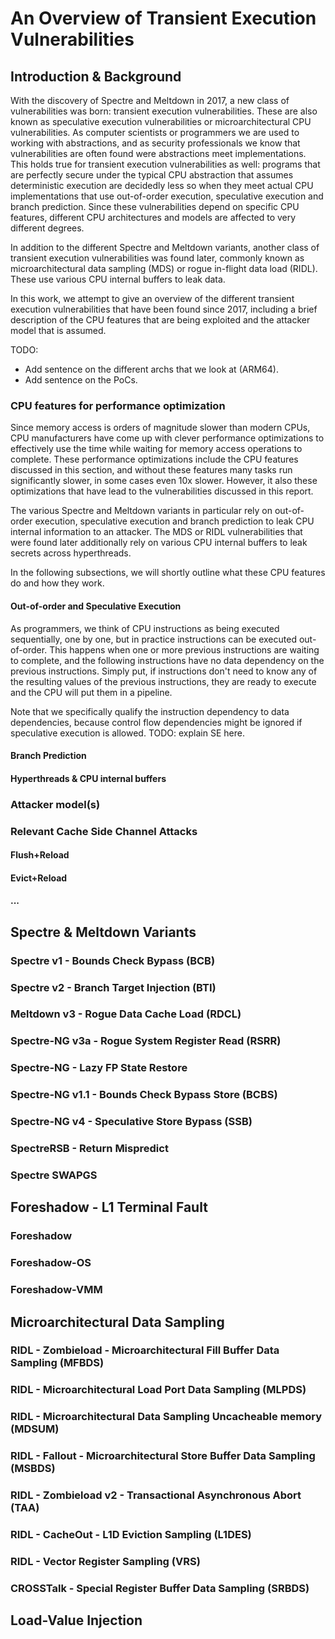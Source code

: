 # An Overview of Transient Execution Vulnerabilities

## Introduction & Background

With the discovery of Spectre and Meltdown in 2017, a new class of vulnerabilities was born: transient execution vulnerabilities. These are also known as speculative execution vulnerabilities or microarchitectural CPU vulnerabilities. As computer scientists or programmers we are used to working with abstractions, and as security professionals we know that vulnerabilities are often found were abstractions meet implementations. This holds true for transient execution vulnerabilities as well: programs that are perfectly secure under the typical CPU abstraction that assumes deterministic execution are decidedly less so when they meet actual CPU implementations that use out-of-order execution, speculative execution and branch prediction. Since these vulnerabilities depend on specific CPU features, different CPU architectures and models are affected to very different degrees. 

In addition to the different Spectre and Meltdown variants, another class of transient execution vulnerabilities was found later, commonly known as microarchitectural data sampling (MDS) or rogue in-flight data load (RIDL). These use various CPU internal buffers to leak data.

In this work, we attempt to give an overview of the different transient execution vulnerabilities that have been found since 2017, including a brief description of the CPU features that are being exploited and the attacker model that is assumed.

TODO:
- Add sentence on the different archs that we look at (ARM64).
- Add sentence on the PoCs.

### CPU features for performance optimization

Since memory access is orders of magnitude slower than modern CPUs, CPU manufacturers have come up with clever performance optimizations to effectively use the time while waiting for memory access operations to complete. These performance optimizations include the CPU features discussed in this section, and without these features many tasks run significantly slower, in some cases even 10x slower. However, it also these optimizations that have lead to the vulnerabilities discussed in this report. 

The various Spectre and Meltdown variants in particular rely on out-of-order execution, speculative execution and branch prediction to leak CPU internal information to an attacker. The MDS or RIDL vulnerabilities that were found later additionally rely on various CPU internal buffers to leak secrets across hyperthreads. 

In the following subsections, we will shortly outline what these CPU features do and how they work.

#### Out-of-order and Speculative Execution

As programmers, we think of CPU instructions as being executed sequentially, one by one, but in practice instructions can be executed out-of-order. This happens when one or more previous instructions are waiting to complete, and the following instructions have no data dependency on the previous instructions. Simply put, if instructions don't need to know any of the resulting values of the previous instructions, they are ready to execute and the CPU will put them in a pipeline.

Note that we specifically qualify the instruction dependency to data dependencies, because control flow dependencies might be ignored if speculative execution is allowed. TODO: explain SE here.


#### Branch Prediction

#### Hyperthreads & CPU internal buffers


### Attacker model(s)


### Relevant Cache Side Channel Attacks

#### Flush+Reload

#### Evict+Reload

#### ...


## Spectre & Meltdown Variants

### Spectre v1 - Bounds Check Bypass (BCB)

### Spectre v2 - Branch Target Injection (BTI)

### Meltdown v3 - Rogue Data Cache Load (RDCL)

### Spectre-NG v3a - Rogue System Register Read (RSRR)

### Spectre-NG - Lazy FP State Restore

### Spectre-NG v1.1 - Bounds Check Bypass Store (BCBS)

### Spectre-NG v4 - Speculative Store Bypass (SSB)

### SpectreRSB - Return Mispredict

### Spectre SWAPGS


## Foreshadow - L1 Terminal Fault

### Foreshadow

### Foreshadow-OS

### Foreshadow-VMM


## Microarchitectural Data Sampling

### RIDL - Zombieload - Microarchitectural Fill Buffer Data Sampling (MFBDS)

### RIDL - Microarchitectural Load Port Data Sampling (MLPDS)

### RIDL - Microarchitectural Data Sampling Uncacheable memory (MDSUM)

### RIDL - Fallout - Microarchitectural Store Buffer Data Sampling (MSBDS)

### RIDL - Zombieload v2 - Transactional Asynchronous Abort (TAA)

### RIDL - CacheOut - L1D Eviction Sampling (L1DES)

### RIDL - Vector Register Sampling (VRS)

### CROSSTalk - Special Register Buffer Data Sampling (SRBDS)


## Load-Value Injection

